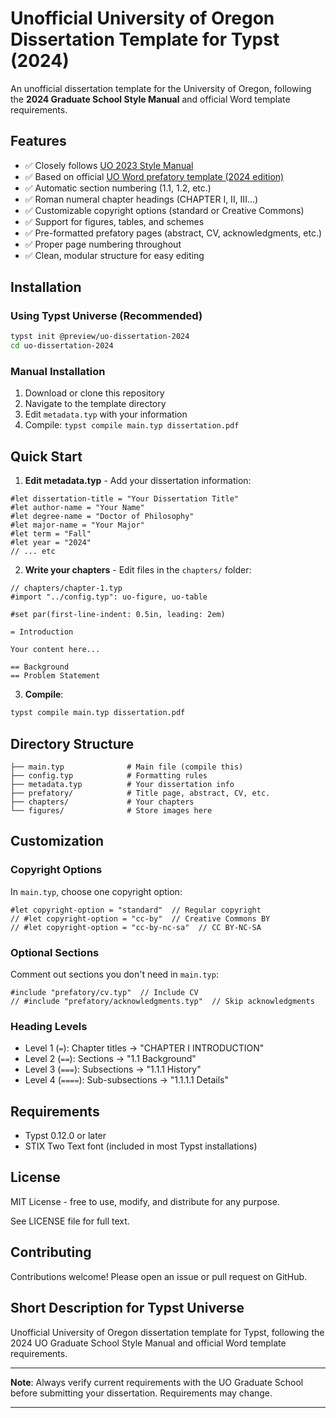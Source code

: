 # Unofficial University of Oregon Dissertation Template for Typst (2024)

An unofficial dissertation template for the University of Oregon, following the **2024 Graduate School Style Manual** and official Word template requirements.

## Features

- ✅ Closely follows [UO 2023 Style Manual](https://graduatestudies.uoregon.edu/sites/default/files/2023-07/2023-style-manual.pdf)
- ✅ Based on official [UO Word prefatory template (2024 edition)](https://graduatestudies.uoregon.edu/dissertation-prefatory-pages-template)
- ✅ Automatic section numbering (1.1, 1.2, etc.)
- ✅ Roman numeral chapter headings (CHAPTER I, II, III...)
- ✅ Customizable copyright options (standard or Creative Commons)
- ✅ Support for figures, tables, and schemes
- ✅ Pre-formatted prefatory pages (abstract, CV, acknowledgments, etc.)
- ✅ Proper page numbering throughout
- ✅ Clean, modular structure for easy editing

## Installation

### Using Typst Universe (Recommended)
```bash
typst init @preview/uo-dissertation-2024
cd uo-dissertation-2024
```

### Manual Installation

1. Download or clone this repository
2. Navigate to the template directory
3. Edit `metadata.typ` with your information
4. Compile: `typst compile main.typ dissertation.pdf`

## Quick Start

1. **Edit metadata.typ** - Add your dissertation information:
```typst
#let dissertation-title = "Your Dissertation Title"
#let author-name = "Your Name"
#let degree-name = "Doctor of Philosophy"
#let major-name = "Your Major"
#let term = "Fall"
#let year = "2024"
// ... etc
```

2. **Write your chapters** - Edit files in the `chapters/` folder:
```typst
// chapters/chapter-1.typ
#import "../config.typ": uo-figure, uo-table

#set par(first-line-indent: 0.5in, leading: 2em)

= Introduction

Your content here...

== Background
== Problem Statement
```

3. **Compile**:
```bash
typst compile main.typ dissertation.pdf
```

## Directory Structure
```
├── main.typ              # Main file (compile this)
├── config.typ            # Formatting rules
├── metadata.typ          # Your dissertation info
├── prefatory/            # Title page, abstract, CV, etc.
├── chapters/             # Your chapters
└── figures/              # Store images here
```

## Customization

### Copyright Options

In `main.typ`, choose one copyright option:
```typst
#let copyright-option = "standard"  // Regular copyright
// #let copyright-option = "cc-by"  // Creative Commons BY
// #let copyright-option = "cc-by-nc-sa"  // CC BY-NC-SA
```

### Optional Sections

Comment out sections you don't need in `main.typ`:
```typst
#include "prefatory/cv.typ"  // Include CV
// #include "prefatory/acknowledgments.typ"  // Skip acknowledgments
```

### Heading Levels

- Level 1 (`=`): Chapter titles → "CHAPTER I INTRODUCTION"
- Level 2 (`==`): Sections → "1.1 Background"
- Level 3 (`===`): Subsections → "1.1.1 History"
- Level 4 (`====`): Sub-subsections → "1.1.1.1 Details"

## Requirements

- Typst 0.12.0 or later
- STIX Two Text font (included in most Typst installations)

## License

MIT License - free to use, modify, and distribute for any purpose.

See LICENSE file for full text.

## Contributing

Contributions welcome! Please open an issue or pull request on GitHub.

## Short Description for Typst Universe

Unofficial University of Oregon dissertation template for Typst, following the 2024 UO Graduate School Style Manual and official Word template requirements.

---

**Note**: Always verify current requirements with the UO Graduate School before submitting your dissertation. Requirements may change.

---
